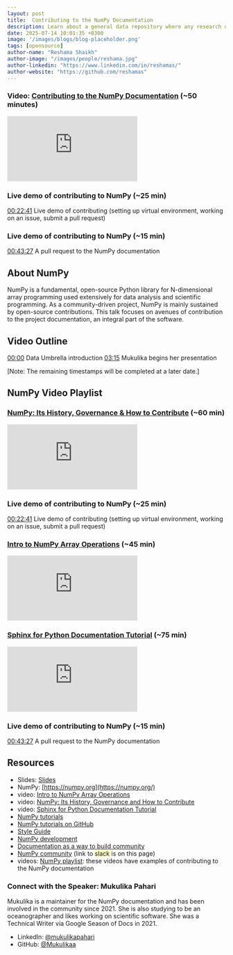 ```yaml
---
layout: post
title:  Contributing to the NumPy Documentation
description: Learn about a general data repository where any research output can be shared and preserved for the long term, increasing its visibility and impact.
date: 2025-07-14 10:01:35 +0300
image: '/images/blogs/blog-placeholder.png'
tags: [opensource]
author-name: "Reshama Shaikh"
author-image: "/images/people/reshama.jpg"
author-linkedin: "https://www.linkedin.com/in/reshamas/"
author-website: "https://github.com/reshamas"
---
```



### Video: [Contributing to the NumPy Documentation](https://youtu.be/wZmTzfhiu34) (~50 minutes)

<p>
<iframe src="https://www.youtube.com/embed/wZmTzfhiu34" loading="lazy" frameborder="0" allowfullscreen></iframe>
</p>

### Live demo of contributing to NumPy (~25 min)
[00:22:41](https://youtu.be/lHJqOE5j6xE?si=pNOPVNuxPBSn7KnJ) Live demo of contributing (setting up virtual environment, working on an issue, submit a pull request)

### Live demo of contributing to NumPy (~15 min)
[00:43:27](https://youtu.be/tXWscUSYdBs?si=jRzChY2eZxMMPKU3&t=2607) A pull request to the NumPy documentation


## About NumPy

NumPy is a fundamental, open-source Python library for N-dimensional array programming used extensively for data analysis and scientific programming. As a community-driven project, NumPy is mainly sustained by open-source contributions. This talk focuses on avenues of contribution to the project documentation, an integral part of the software.




## Video Outline
[00:00](https://www.youtube.com/watch?v=wZmTzfhiu34) Data Umbrella introduction
[03:15](https://youtu.be/wZmTzfhiu34?si=uBClAtqJegeqNfg3&t=195) Mukulika begins her presentation

[Note: The remaining timestamps will be completed at a later date.]
 
 
## NumPy Video Playlist

### [NumPy: Its History, Governance & How to Contribute](https://youtu.be/lHJqOE5j6xE)  (~60 min)
<p>
<iframe src="https://www.youtube.com/embed/lHJqOE5j6xE" loading="lazy" frameborder="0" allowfullscreen></iframe>
</p>

### Live demo of contributing to NumPy (~25 min)

[00:22:41](https://youtu.be/lHJqOE5j6xE?si=pNOPVNuxPBSn7KnJ) Live demo of contributing (setting up virtual environment, working on an issue, submit a pull request)


### [Intro to NumPy Array Operations](https://youtu.be/oud3Jd1FJ7c)  (~45 min)

<p>
<iframe src="https://www.youtube.com/embed/oud3Jd1FJ7c" loading="lazy" frameborder="0" allowfullscreen></iframe>
</p>

### [Sphinx for Python Documentation Tutorial](https://youtu.be/tXWscUSYdBs)  (~75 min)
 
 <p>
<iframe src="https://www.youtube.com/embed/tXWscUSYdBs" loading="lazy" frameborder="0" allowfullscreen></iframe>
</p>

### Live demo of contributing to NumPy (~15 min)
[00:43:27](https://youtu.be/tXWscUSYdBs?si=jRzChY2eZxMMPKU3&t=2607) A pull request to the NumPy documentation


## Resources
- <span>Slides: </span> [Slides](https://github.com/numpy/archive/blob/main/presentations/NumPy-Documentation-DataUmbrella-MPahari.pdf)
- NumPy: [https://numpy.org](https://numpy.org/)
- video: [Intro to NumPy Array Operations](https://www.youtube.com/watch?v=oud3Jd1FJ7c)
- video: [NumPy: Its History, Governance and How to Contribute](https://www.youtube.com/watch?v=lHJqOE5j6xE&feature=youtu.be)
- video: [Sphinx for Python Documentation Tutorial](https://youtu.be/tXWscUSYdBs)
- [NumPy tutorials](https://numpy.org/numpy-tutorials/)
- [NumPy tutorials on GitHub](https://github.com/numpy/numpy-tutorials)
- [Style Guide](https://numpydoc.readthedocs.io/en/latest/format.html)
- [NumPy development](https://numpy.org/doc/stable/dev/index.html)
- [Documentation as a way to build community](https://labs.quansight.org/blog/2020/03/documentation-as-a-way-to-build-community)
- [NumPy community](https://numpy.org/contribute/) (link to <span style="background-color: #FFFFC5;">slack </span> is on this page) 
- videos: [NumPy playlist](https://www.youtube.com/playlist?list=PLBKcU7Ik-ir8OuaqsdemyJD5hqQJt-Tl6): these videos have examples of contributing to the NumPy documentation 


### Connect with the Speaker: Mukulika Pahari

Mukulika is a maintainer for the NumPy documentation and has been involved in the community since 2021. She is also studying to be an oceanographer and likes working on scientific software. She was a Technical Writer via Google Season of Docs in 2021.

- LinkedIn: [@mukulikapahari](https://www.linkedin.com/in/mukulikapahari/)
- GitHub: [@Mukulikaa](https://github.com/Mukulikaa)